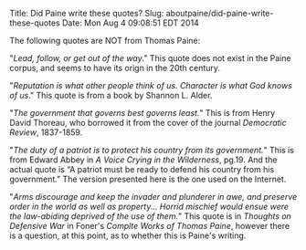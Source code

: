 Title: Did Paine write these quotes?
Slug: aboutpaine/did-paine-write-these-quotes
Date: Mon Aug  4 09:08:51 EDT 2014

The following quotes are NOT from Thomas Paine:

"*Lead, follow, or get out of the way*."
This quote does not exist in the Paine corpus, and seems to have its orign in the 20th century.

"*Reputation is what other people think of us. Character is what God knows of us*." 
This quote is from a book by Shannon L. Alder.

"*The government that governs best governs least.*"
This is from Henry David Thoreau, who borrowed it from the cover of the journal *Democratic Review*, 1837-1859.

"*The duty of a patriot is to protect his country from its government.*"
This is from Edward Abbey in *A Voice Crying in the Wilderness*, pg.19. And the actual quote is “A patriot must be ready to defend his country from his government.” The version presented here is the one used on the Internet.

"*Arms discourage and keep the invader and plunderer in awe, and preserve order in the world as well as property... Horrid mischief would ensue were the law-abiding deprived of the use of them.*"
This quote is in *Thoughts on Defensive War* in Foner's *Complte Works of Thomas Paine*, however there is a question, at this point, as to whether this is Paine's writing.

